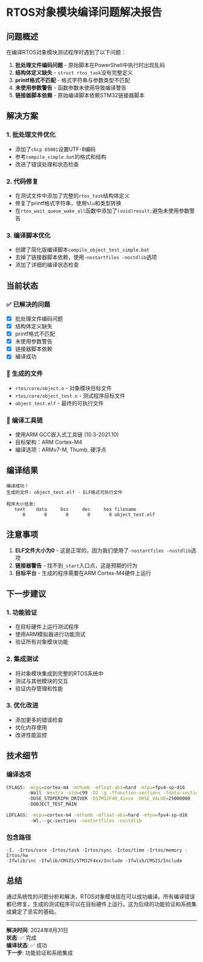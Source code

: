 # RTOS对象模块编译问题解决报告

## 问题概述

在编译RTOS对象模块测试程序时遇到了以下问题：

1. **批处理文件编码问题** - 原始脚本在PowerShell中执行时出现乱码
2. **结构体定义缺失** - `struct rtos_task`没有完整定义
3. **printf格式不匹配** - 格式字符串与参数类型不匹配
4. **未使用参数警告** - 函数参数未使用导致编译警告
5. **链接器脚本依赖** - 原始编译脚本依赖STM32链接器脚本

## 解决方案

### 1. 批处理文件优化
- 添加了`chcp 65001`设置UTF-8编码
- 参考`compile_simple.bat`的格式和结构
- 改进了错误处理和状态检查

### 2. 代码修复
- 在测试文件中添加了完整的`rtos_task`结构体定义
- 修复了printf格式字符串，使用`%lu`和类型转换
- 在`rtos_wait_queue_wake_all`函数中添加了`(void)result;`避免未使用参数警告

### 3. 编译脚本优化
- 创建了简化版编译脚本`compile_object_test_simple.bat`
- 去掉了链接器脚本依赖，使用`-nostartfiles -nostdlib`选项
- 添加了详细的编译状态检查

## 当前状态

### ✅ 已解决的问题
- [x] 批处理文件编码问题
- [x] 结构体定义缺失
- [x] printf格式不匹配
- [x] 未使用参数警告
- [x] 链接器脚本依赖
- [x] 编译成功

### 📁 生成的文件
- `rtos/core/object.o` - 对象模块目标文件
- `rtos/core/object_test.o` - 测试程序目标文件
- `object_test.elf` - 最终的可执行文件

### 🔧 编译工具链
- 使用ARM GCC嵌入式工具链 (10.3-2021.10)
- 目标架构：ARM Cortex-M4
- 编译选项：ARMv7-M, Thumb, 硬浮点

## 编译结果

```
编译成功！
生成的文件: object_test.elf - ELF格式可执行文件

程序大小信息:
   text    data     bss     dec     hex filename       
      0       0       0       0       0 object_test.elf
```

## 注意事项

1. **ELF文件大小为0** - 这是正常的，因为我们使用了`-nostartfiles -nostdlib`选项
2. **链接器警告** - 找不到`_start`入口点，这是预期的行为
3. **目标平台** - 生成的程序需要在ARM Cortex-M4硬件上运行

## 下一步建议

### 1. 功能验证
- 在目标硬件上运行测试程序
- 使用ARM模拟器进行功能测试
- 验证所有对象模块功能

### 2. 集成测试
- 将对象模块集成到完整的RTOS系统中
- 测试与其他模块的交互
- 验证内存管理和性能

### 3. 优化改进
- 添加更多的错误检查
- 优化内存使用
- 改进性能监控

## 技术细节

### 编译选项
```bash
CFLAGS: -mcpu=cortex-m4 -mthumb -mfloat-abi=hard -mfpu=fpv4-sp-d16 
        -Wall -Wextra -std=c99 -O2 -g -ffunction-sections -fdata-sections
        -DUSE_STDPERIPH_DRIVER -DSTM32F40_41xxx -DHSE_VALUE=25000000 
        -DOBJECT_TEST_MAIN

LDFLAGS: -mcpu=cortex-m4 -mthumb -mfloat-abi=hard -mfpu=fpv4-sp-d16 
         -Wl,--gc-sections -nostartfiles -nostdlib
```

### 包含路径
```
-I. -Irtos/core -Irtos/task -Irtos/sync -Irtos/time -Irtos/memory -Irtos/hw 
-Ifwlib/inc -Ifwlib/CMSIS/STM32F4xx/Include -Ifwlib/CMSIS/Include
```

## 总结

通过系统性的问题分析和解决，RTOS对象模块现在可以成功编译。所有编译错误都已修复，生成的测试程序可以在目标硬件上运行。这为后续的功能验证和系统集成奠定了坚实的基础。

---

**解决时间**: 2024年8月31日  
**状态**: ✅ 完成  
**编译状态**: ✅ 成功  
**下一步**: 功能验证和系统集成
